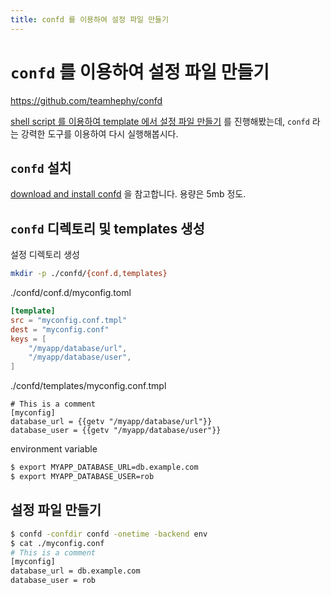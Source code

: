 ```yaml
---
title: confd 를 이용하여 설정 파일 만들기
---
```


# `confd` 를 이용하여 설정 파일 만들기

<https://github.com/teamhephy/confd>

[shell script 를 이용하여 template 에서 설정 파일 만들기](../create-file-from-template.md) 를 진행해봤는데, 
`confd` 라는 강력한 도구를 이용하여 다시 실행해봅시다.

## `confd` 설치

[download and install confd](https://github.com/teamhephy/confd/blob/master/docs/installation.md) 을 참고합니다.
용량은 5mb 정도.

## `confd` 디렉토리 및 templates 생성 

설정 디렉토리 생성 

``` bash
mkdir -p ./confd/{conf.d,templates}
```

./confd/conf.d/myconfig.toml

``` toml
[template]
src = "myconfig.conf.tmpl"
dest = "myconfig.conf"
keys = [
    "/myapp/database/url",
    "/myapp/database/user",
]

```

./confd/templates/myconfig.conf.tmpl

```
# This is a comment
[myconfig]
database_url = {{getv "/myapp/database/url"}}
database_user = {{getv "/myapp/database/user"}}
```

environment variable

``` bash
$ export MYAPP_DATABASE_URL=db.example.com
$ export MYAPP_DATABASE_USER=rob
```

## 설정 파일 만들기


``` bash
$ confd -confdir confd -onetime -backend env
$ cat ./myconfig.conf
# This is a comment
[myconfig]
database_url = db.example.com
database_user = rob
```
